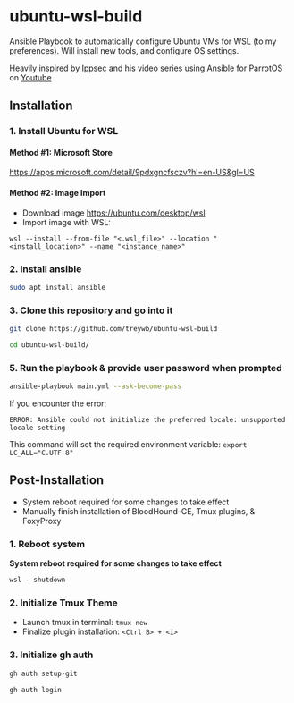 # ubuntu-wsl-build

Ansible Playbook to automatically configure Ubuntu VMs for WSL (to my preferences). Will install new tools, and configure OS settings.

Heavily inspired by [Ippsec](https://github.com/ippsec/parrot-build/) and his video series using Ansible for ParrotOS on [Youtube](https://youtube.com/playlist?list=PLidcsTyj9JXJVIFqyHBHzrRYKPpZYFjM8&si=6n2xfM20y4F5v_i1)

## Installation
### 1. Install Ubuntu for WSL

#### Method #1: Microsoft Store
https://apps.microsoft.com/detail/9pdxgncfsczv?hl=en-US&gl=US

#### Method #2: Image Import
* Download image https://ubuntu.com/desktop/wsl
* Import image with WSL:
```
wsl --install --from-file "<.wsl_file>" --location "<install_location>" --name "<instance_name>"
```

### 2. Install ansible
```bash
sudo apt install ansible
```

### 3. Clone this repository and go into it
```bash
git clone https://github.com/treywb/ubuntu-wsl-build

cd ubuntu-wsl-build/
```

### 5. Run the playbook & provide user password when prompted
```bash
ansible-playbook main.yml --ask-become-pass
```

If you encounter the error:

`ERROR: Ansible could not initialize the preferred locale: unsupported locale setting`

This command will set the required environment variable:
`export LC_ALL="C.UTF-8"`

## Post-Installation
- System reboot required for some changes to take effect
- Manually finish installation of BloodHound-CE, Tmux plugins, & FoxyProxy

### 1. Reboot system

**System reboot required for some changes to take effect**
```powershell
wsl --shutdown
```

### 2. Initialize Tmux Theme
- Launch tmux in terminal: `tmux new`
- Finalize plugin installation: `<Ctrl B> + <i>`

### 3. Initialize gh auth
```bash
gh auth setup-git

gh auth login
```